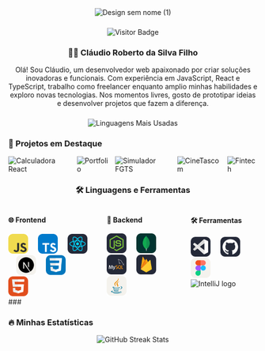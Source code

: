 <div align="center">
<img width="2560" height="900" alt="Design sem nome (1)" src="https://github.com/user-attachments/assets/82d59d53-2732-40f7-b3a4-b696be18dabc" />


</div>

###

<div align="center">
  <img src="https://visitor-badge.laobi.icu/badge?page_id=Klaudio0707.visitor-badge" alt="Visitor Badge" />
</div>


<h3 align="center">👩‍💻 Cláudio Roberto da Silva Filho</h3>

<p align="center">
Olá! Sou Cláudio, um desenvolvedor web apaixonado por criar soluções inovadoras e funcionais. Com experiência em JavaScript, React e TypeScript, trabalho como freelancer enquanto amplio minhas habilidades e exploro novas tecnologias. Nos momentos livres, gosto de prototipar ideias e desenvolver projetos que fazem a diferença.
</p>

###

<div align="center">  
  <img src="https://github-readme-stats.vercel.app/api/top-langs/?username=Klaudio0707&layout=compact&langs_count=6&theme=dark" alt="Linguagens Mais Usadas" />
</div>

###

<h3>🚀 Projetos em Destaque</h3>
<div style="display: flex; flex-direction: row; gap: 10px; justify-content: center; align-items: center;">
  <a href="https://calculadora-dio.netlify.app" target="_blank" style="text-decoration: none;">
    <img src="https://img.shields.io/badge/Calculadora_React-4285f4?style=for-the-badge" alt="Calculadora React">
  </a>
   <a href="https://portfolioklaudiodev.vercel.app" target="_blank" style="text-decoration: none;">
    <img src="https://img.shields.io/badge/Portfolio-4285f4?style=for-the-badge" alt="Portfolio">
  </a>
  <a href="https://simulador-fgts.netlify.app" target="_blank" style="text-decoration: none;">
    <img src="https://img.shields.io/badge/Simulador_FGTS-7B68EE?style=for-the-badge" alt="Simulador FGTS">
  </a>
  <a href="https://cine-tascom.vercel.app" target="_blank" style="text-decoration: none;">
    <img src="https://img.shields.io/badge/CineTascom-00FF01?style=for-the-badge" alt="CineTascom">
  </a>
  <a href="https://fintech-origamid-omega.vercel.app" target="_blank" style="text-decoration: none;">
    <img src="https://img.shields.io/badge/Fintech-00FF01?style=for-the-badge" alt="Fintech">
  </a>
</div>     


<h3 align="center">🛠 Linguagens e Ferramentas</h3>
<div style="display: flex; flex-direction: row; gap: 30px; justify-content: center; align-items: flex-start; text-align: left;">

  <div>
    <h4>🌐 Frontend</h4>
    <div>
      <img src="https://github.com/tandpfun/skill-icons/blob/main/icons/JavaScript.svg" height="40" alt="JavaScript logo" />
      <img width="12" />
      <img src="https://github.com/tandpfun/skill-icons/blob/main/icons/TypeScript.svg" height="40" alt="TypeScript logo" />
      <img width="12" />
      <img src="https://github.com/tandpfun/skill-icons/blob/main/icons/React-Dark.svg" height="40" alt="React logo" />
      <img width="12" />
      <img src="https://github.com/tandpfun/skill-icons/blob/main/icons/NextJS-Light.svg" height="40" alt="Next.js logo" />
      <img width="12" />
      <img src="https://github.com/tandpfun/skill-icons/blob/main/icons/CSS.svg" height="40" alt="CSS logo" />
      <img width="12" />
      <img src="https://github.com/tandpfun/skill-icons/blob/main/icons/HTML.svg" height="40" alt="HTML logo" />
    </div>
  </div>


  <div>
    <h4>🔧 Backend</h4>
    <div>
      <img src="https://github.com/tandpfun/skill-icons/blob/main/icons/NodeJS-Dark.svg" height="40" alt="Node.js logo" />
      <img width="12" />
      <img src="https://github.com/tandpfun/skill-icons/blob/main/icons/MongoDB.svg" height="40" alt="MongoDB logo" />
      <img width="12" />
      <img src="https://github.com/tandpfun/skill-icons/blob/main/icons/MySQL-Dark.svg" height="40" alt="MySQL logo" />
      <img width="12" />
      <img src="https://github.com/tandpfun/skill-icons/blob/main/icons/Firebase-Dark.svg" height="40" alt="Firebase logo" />
      <img width="12" />
      <img src="https://github.com/tandpfun/skill-icons/blob/main/icons/Java-Light.svg" height="40" alt="Java logo" />
    </div>
  </div>

  <div>
    <h4>🛠 Ferramentas</h4>
    <div>
      <img src="https://github.com/tandpfun/skill-icons/blob/main/icons/VSCode-Dark.svg" height="40" alt="VSCode logo" />
      <img width="12" />
      <img src="https://github.com/tandpfun/skill-icons/blob/main/icons/Github-Dark.svg" height="40" alt="GitHub logo" />
      <img width="12" />
      <img src="https://github.com/tandpfun/skill-icons/blob/main/icons/Figma-Light.svg" height="40" alt="Figma logo" />
      <img width="12" />
      <img src="https://img.icons8.com/color/48/000000/intellij-idea.png" height="40" alt="IntelliJ logo" />
    </div>
  </div>
</div>
###

<h3 align="left">🔥 Minhas Estatísticas</h3>

<div align="center">
  <img src="https://streak-stats.demolab.com/?user=Klaudio0707&theme=dark" alt="GitHub Streak Stats" />
</div>
